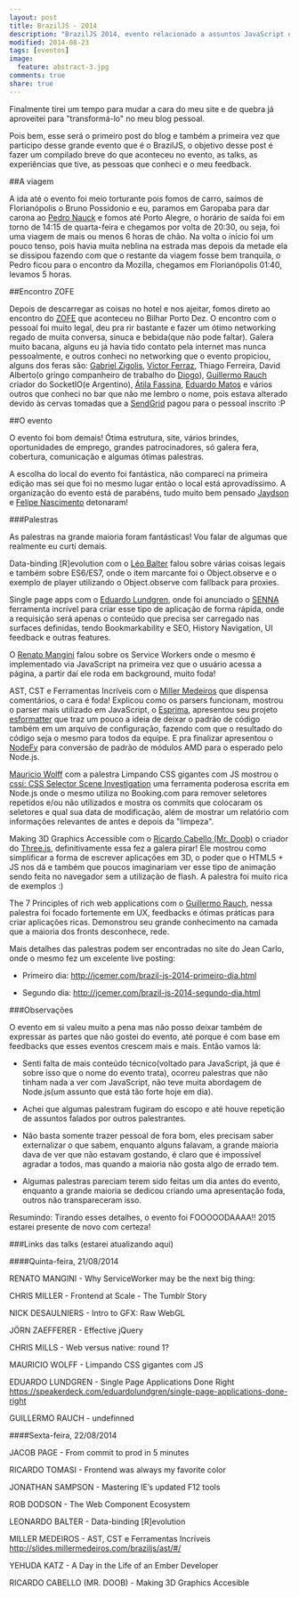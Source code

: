 ```yaml
---
layout: post
title: BrazilJS - 2014
description: "BrazilJS 2014, evento relacionado a assuntos JavaScript que ocorreu nos dias 21 e 22 de agosto em Porto Alegre/RS"
modified: 2014-08-23
tags: [eventos]
image:
  feature: abstract-3.jpg
comments: true
share: true
---
```


Finalmente tirei um tempo para mudar a cara do meu site e de quebra já aproveitei para "transformá-lo" no meu blog pessoal.

Pois bem, esse será o primeiro post do blog e também a primeira vez que participo desse grande evento que é o BrazilJS, o objetivo desse post é fazer um compilado breve do que aconteceu no evento, as talks, as experiências que tive, as pessoas que conheci e o meu feedback.

##A viagem

A ida até o evento foi meio torturante pois fomos de carro, saímos de Florianópolis o Bruno Possidonio e eu, paramos em Garopaba para dar carona ao [Pedro Nauck](https://twitter.com/pedronauck) e fomos até Porto Alegre, o horário de saída foi em torno de 14:15 de quarta-feira e chegamos por volta de 20:30, ou seja, foi uma viagem de mais ou menos 6 horas de chão. Na volta o início foi um pouco tenso, pois havia muita neblina na estrada mas depois da metade ela se dissipou fazendo com que o restante da viagem fosse bem tranquila, o Pedro ficou para o encontro da Mozilla, chegamos em Florianópolis 01:40, levamos 5 horas.

##Encontro ZOFE

Depois de descarregar as coisas no hotel e nos ajeitar, fomos direto ao encontro do [ZOFE](http://zofe.com.br/) que aconteceu no Bilhar Porto Dez. O encontro com o pessoal foi muito legal, deu pra rir bastante e fazer um ótimo networking regado de muita conversa, sinuca e bebida(que não pode faltar). Galera muito bacana, alguns eu já havia tido contato pela internet mas nunca pessoalmente, e outros conheci no networking que o evento propiciou, alguns dos feras são: [Gabriel Zigolis](https://twitter.com/zigolis), [Victor Ferraz](https://twitter.com/VictorFranca), Thiago Ferreira, David Alberto(o gringo companheiro de trabalho do [Diogo](https://twitter.com/diogomoretti_)), [Guillermo Rauch](https://twitter.com/rauchg) criador do SocketIO(e Argentino), [Átila Fassina](https://twitter.com/atilafassina), [Eduardo Matos](https://twitter.com/eduardojmatos) e vários outros que conheci no bar que não me lembro o nome, pois estava alterado devido às cervas tomadas que a [SendGrid](http://sendgrid.com/) pagou para o pessoal inscrito :P


##O evento

O evento foi bom demais! Ótima estrutura, site, vários brindes, oportunidades de emprego, grandes patrocinadores, só galera fera, cobertura, comunicação e algumas ótimas palestras. 

A escolha do local do evento foi fantástica, não compareci na primeira edição mas sei que foi no mesmo lugar então o local está aprovadíssimo. A organização do evento está de parabéns, tudo muito bem pensado [Jaydson](https://twitter.com/jaydson) e [Felipe Nascimento](https://twitter.com/felipenmoura) detonaram!

###Palestras

As palestras na grande maioria foram fantásticas! Vou falar de algumas que realmente eu curti demais.

Data-binding [R]evolution com o [Léo Balter](https://twitter.com/leobalter) falou sobre várias coisas legais e também sobre ES6/ES7, onde o item marcante foi o Object.observe e o exemplo de player utilizando o Object.observe com fallback para proxies. 

Single page apps com o [Eduardo Lundgren](https://twitter.com/eduardolundgren), onde foi anunciado o [SENNA](https://github.com/eduardolundgren/senna) ferramenta incrível para criar esse tipo de aplicação de forma rápida, onde a requisição será apenas o conteúdo que precisa ser carregado nas surfaces definidas, tendo Bookmarkability e SEO, History Navigation, UI feedback e outras features. 

O [Renato Mangini](https://twitter.com/renatomangini) falou sobre os Service Workers onde o mesmo é implementado via JavaScript na primeira vez que o usuário acessa a página, a partir daí ele roda em background, muito foda!

AST, CST e Ferramentas Incríveis com o [Miller Medeiros](https://twitter.com/millermedeiros) que dispensa comentários, o cara é foda! Explicou como os parsers funcionam, mostrou o parser mais utilizado em JavaScript, o [Esprima](http://esprima.org/), apresentou seu projeto [esformatter](https://github.com/millermedeiros/esformatter) que traz um pouco a ideia de deixar o padrão de código também em um arquivo de configuração, fazendo com que o resultado do código seja o mesmo para todos da equipe. E pra finalizar apresentou o [NodeFy](https://github.com/millermedeiros/nodefy) para conversão de padrão de módulos AMD para o esperado pelo Node.js.

[Mauricio Wolff](https://twitter.com/bitbonsai) com a palestra Limpando CSS gigantes com JS mostrou o [cssi: CSS Selector Scene Investigation](https://github.com/bitbonsai/cssi) uma ferramenta poderosa escrita em Node.js onde o mesmo utiliza no Booking.com para remover seletores repetidos e/ou não utilizados e mostra os commits que colocaram os seletores e qual sua data de modificação, além de mostrar um relatório com informações relevantes de antes e depois da "limpeza".

Making 3D Graphics Accessible com o [Ricardo Cabello (Mr. Doob)](https://twitter.com/mrdoob) o criador do [Three.js](http://threejs.org/), definitivamente essa fez a galera pirar! Ele mostrou como simplificar a forma de escrever aplicações em 3D, o poder que o HTML5 + JS nos dá e também que poucos imaginariam ver esse tipo de animação sendo feita no navegador sem a utilização de flash. A palestra foi muito rica de exemplos :)

The 7 Principles of rich web applications com o [Guillermo Rauch](https://twitter.com/rauchg), nessa palestra foi focado fortemente em UX, feedbacks e ótimas práticas para criar aplicações ricas. Demonstrou seu grande conhecimento na camada que a maioria dos fronts desconhece, rede.

Mais detalhes das palestras podem ser encontradas no site do Jean Carlo, onde o mesmo fez um excelente live posting:

* Primeiro dia: <http://jcemer.com/brazil-js-2014-primeiro-dia.html>

* Segundo dia: <http://jcemer.com/brazil-js-2014-segundo-dia.html>

###Observações

O evento em si valeu muito a pena mas não posso deixar também de expressar as partes que não gostei do evento, até porque é com base em feedbacks que esses eventos crescem mais e mais. Então vamos lá:

* Senti falta de mais conteúdo técnico(voltado para JavaScript, já que é sobre isso que o nome do evento trata), ocorreu palestras que não tinham nada a ver com JavaScript, não teve muita abordagem de Node.js(um assunto que está tão forte hoje em dia).

* Achei que algumas palestram fugiram do escopo e até houve repetição de assuntos falados por outros palestrantes.

* Não basta somente trazer pessoal de fora bom, eles precisam saber externalizar o que sabem, enquanto alguns falavam, a grande maioria dava de ver que não estavam gostando, é claro que é impossível agradar a todos, mas quando a maioria não gosta algo de errado tem.

* Algumas palestras pareciam terem sido feitas um dia antes do evento, enquanto a grande maioria se dedicou criando uma apresentação foda, outros não transpareceram isso. 

Resumindo: Tirando esses detalhes, o evento foi FOOOOODAAAA!! 2015 estarei presente de novo com certeza!


###Links das talks (estarei atualizando aqui)

####Quinta-feira, 21/08/2014

RENATO MANGINI - Why ServiceWorker may be the next big thing:  

  
CHRIS MILLER - Frontend at Scale - The Tumblr Story  


NICK DESAULNIERS - Intro to GFX: Raw WebGL  


JÖRN ZAEFFERER - Effective jQuery  


CHRIS MILLS - Web versus native: round 1?  


MAURICIO WOLFF - Limpando CSS gigantes com JS	 


EDUARDO LUNDGREN - Single Page Applications Done Right  
https://speakerdeck.com/eduardolundgren/single-page-applications-done-right


GUILLERMO RAUCH - undefinned  


####Sexta-feira, 22/08/2014

JACOB PAGE - From commit to prod in 5 minutes

RICARDO TOMASI - Frontend was always my favorite color

JONATHAN SAMPSON - Mastering IE’s updated F12 tools

ROB DODSON - The Web Component Ecosystem

LEONARDO BALTER - Data-binding [R]evolution

MILLER MEDEIROS - AST, CST e Ferramentas Incríveis  
<http://slides.millermedeiros.com/braziljs/ast/#/>

YEHUDA KATZ - A Day in the Life of an Ember Developer


RICARDO CABELLO (MR. DOOB) - Making 3D Graphics Accesible



